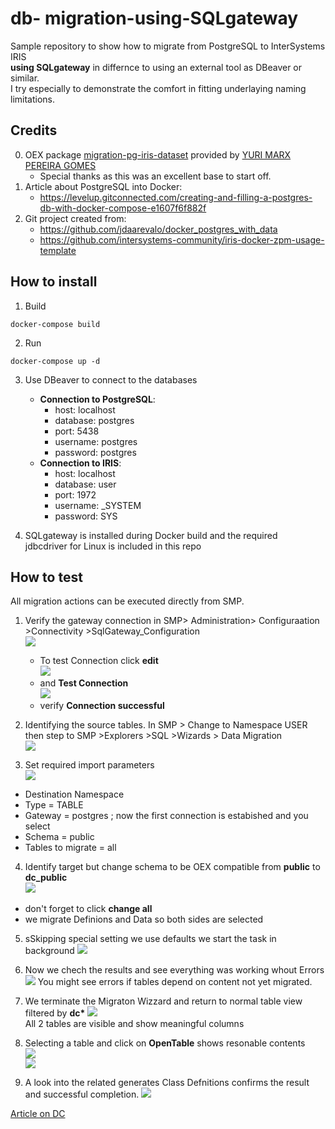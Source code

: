# db- migration-using-SQLgateway #  
Sample repository to show how to migrate from PostgreSQL to InterSystems IRIS    
**using SQLgateway** in differnce to using an external tool as DBeaver or similar.   
I try especially to demonstrate the comfort in fitting underlaying naming limitations. 
## Credits ##
0. OEX package [migration-pg-iris-dataset](https://openexchange.intersystems.com/package/migration-pg-iris-dataset) 
provided by [YURI MARX PEREIRA GOMES](https://openexchange.intersystems.com/user/YURI%20MARX%20PEREIRA%20GOMES/QKGV1uPuZml09uNsC8bNKcRQj8)   
    - Special thanks as this was an excellent base to start off.
1. Article about PostgreSQL into Docker: 
    - https://levelup.gitconnected.com/creating-and-filling-a-postgres-db-with-docker-compose-e1607f6f882f
2. Git project created from: 
    - https://github.com/jdaarevalo/docker_postgres_with_data
    - https://github.com/intersystems-community/iris-docker-zpm-usage-template
## How to install ##
1. Build
```
docker-compose build
```
2. Run
```
docker-compose up -d
```
3. Use DBeaver to connect to the databases
    - **Connection to PostgreSQL**: 
        - host: localhost 
        - database: postgres 
        - port: 5438 
        - username: postgres 
        - password: postgres
    - **Connection to IRIS**: 
        - host: localhost 
        - database: user 
        - port: 1972 
        - username: _SYSTEM 
        - password: SYS    

4. SQLgateway is installed during Docker build and the required   
   jdbcdriver for Linux is included in this repo 
## How to test ##
All migration actions can be executed directly from SMP.   
1. Verify the gateway connection in SMP> Administration> Configuraation >Connectivity >SqlGateway_Configuration    
 ![](https://raw.githubusercontent.com/rcemper/db-migration-using-SQLgateway/master/docs/gty01.jpg) 
   - To test Connection click **edit**    
 ![](https://raw.githubusercontent.com/rcemper/db-migration-using-SQLgateway/master/docs/gty02.jpg)    
   - and **Test Connection**    
 ![](https://raw.githubusercontent.com/rcemper/db-migration-using-SQLgateway/master/docs/gty03.jpg)    
   - verify **Connection successful**   
   
2. Identifying the source tables. In SMP > Change to Namespace USER   
  then step to SMP >Explorers >SQL >Wizards > Data Migration   
  ![](https://raw.githubusercontent.com/rcemper/db-migration-using-SQLgateway/master/docs/gty04.jpg)
  
3. Set required import parameters  
  ![](https://raw.githubusercontent.com/rcemper/db-migration-using-SQLgateway/master/docs/gty05.jpg)
  -  Destination Namespace   
  -  Type = TABLE   
  -  Gateway = postgres ; now the first connection is estabished and you select 
  -  Schema = public
  -  Tables to migrate = all   

4. Identify target but change schema to be OEX compatible from **public** to **dc_public**   
  ![](https://raw.githubusercontent.com/rcemper/db-migration-using-SQLgateway/master/docs/gty06.jpg)
  - don't forget to click **change all**    
  - we migrate Definions and Data so both sides are selected   

5. sSkipping special setting we use defaults we start the task in background
  ![](https://raw.githubusercontent.com/rcemper/db-migration-using-SQLgateway/master/docs/gty07.jpg) 
  
6. Now we chech the results and see everything was working whout Errors
  ![](https://raw.githubusercontent.com/rcemper/db-migration-using-SQLgateway/master/docs/gty08.jpg)
  You might see errors if tables depend on content not yet migrated.  
  
7. We terminate the Migraton Wizzard and return to normal table view filtered by **dc\***
  ![](https://raw.githubusercontent.com/rcemper/db-migration-using-SQLgateway/master/docs/gty09.jpg)   
  All 2 tables are visible and show meaningful columns
  
8. Selecting a table and click on  **OpenTable** shows resonable contents   
  ![](https://raw.githubusercontent.com/rcemper/db-migration-using-SQLgateway/master/docs/gty10.jpg)   
  ![](https://raw.githubusercontent.com/rcemper/db-migration-using-SQLgateway/master/docs/gty11.jpg)
  
9. A look into the related generates Class Defnitions confirms the result and successful completion.
  ![](https://raw.githubusercontent.com/rcemper/db-migration-using-SQLgateway/master/docs/gty12.jpg)

  [Article on DC](https://community.intersystems.com/post/db-migration-using-sqlgateway)

